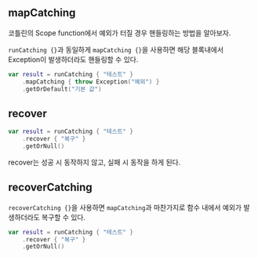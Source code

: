 ## mapCatching

코틀린의 Scope function에서 예외가 터질 경우 핸들링하는 방법을 알아보자. 

`runCatching {}`과 동일하게 `mapCatching {}`을 사용하면 해당 블록내에서 Exception이 발생하더라도 핸들링할 수 있다.

```kotlin
var result = runCatching { "테스트" }
    .mapCatching { throw Exception("예외") }
    .getOrDefault("기본 값")
```

## recover

```kotlin
var result = runCatching { "테스트" }
    .recover { "복구" }
    .getOrNull()
```

recover는 성공 시 동작하지 않고, 실패 시 동작을 하게 된다.

## recoverCatching

`recoverCatching {}`을 사용하면 `mapCatching`과 마찬가지로 함수 내에서 예외가 발생하더라도 복구할 수 있다.

```kotlin
var result = runCatching { "테스트" }
    .recover { "복구" }
    .getOrNull()
```